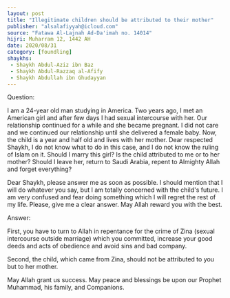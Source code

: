```yaml
---
layout: post
title: "Illegitimate children should be attributed to their mother"
publisher: "alsalafiyyah@icloud.com"
source: "Fatawa Al-Lajnah Ad-Da'imah no. 14014"
hijri: Muharram 12, 1442 AH
date: 2020/08/31
category: [foundling]
shaykhs: 
 - Shaykh Abdul-Aziz ibn Baz
 - Shaykh Abdul-Razzaq al-Afify
 - Shaykh Abdullah ibn Ghudayyan
---
```


Question: 

I am a 24-year old man studying in America. Two years ago, I met an American girl and after few days I had sexual intercourse with her. Our relationship continued for a while and she became pregnant. I did not care and we continued our relationship until she delivered a female baby. Now, the child is a year and half old and lives with her mother. Dear respected Shaykh, I do not know what to do in this case, and I do not know the ruling of Islam on it. Should I marry this girl? Is the child attributed to me or to her mother? Should I leave her, return to Saudi Arabia, repent to Almighty Allah and forget everything?

Dear Shaykh, please answer me as soon as possible. I should mention that I will do whatever you say, but I am totally concerned with the child's future. I am very confused and fear doing something which I will regret the rest of my life. Please, give me a clear answer. May Allah reward you with the best.

Answer:

First, you have to turn to Allah in repentance for the crime of Zina (sexual intercourse outside marriage) which you committed, increase your good deeds and acts of obedience and avoid sins and bad company.

Second, the child, which came from Zina, should not be attributed to you but to her mother.

May Allah grant us success. May peace and blessings be upon our Prophet Muhammad, his family, and Companions.
